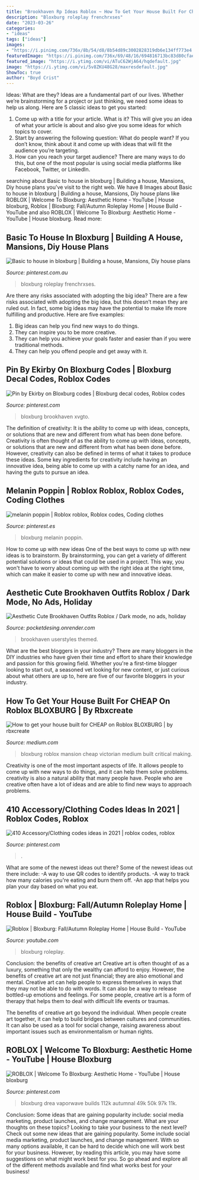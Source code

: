 ```yaml
---
title: "Brookhaven Rp Ideas Roblox ~ How To Get Your House Built For Cheap On Roblox Bloxburg"
description: "Bloxburg roleplay frenchrxses"
date: "2023-03-26"
categories:
- "ideas"
tags: ["ideas"]
images:
- "https://i.pinimg.com/736x/8b/54/d8/8b54d89c3002828319db6e134ff773e4.jpg"
featuredImage: "https://i.pinimg.com/736x/69/48/16/694816713bc83d80cfae2c80632d78b6.jpg"
featured_image: "https://i.ytimg.com/vi/ATuC62WjA64/hqdefault.jpg"
image: "https://i.ytimg.com/vi/5v8ZKU48G28/maxresdefault.jpg"
ShowToc: true
author: "Boyd Crist"
---
```



Ideas: What are they?
Ideas are a fundamental part of our lives. Whether we’re brainstorming for a project or just thinking, we need some ideas to help us along. Here are 5 classic ideas to get you started:
1. Come up with a title for your article. What is it? This will give you an idea of what your article is about and also give you some ideas for which topics to cover.
2. Start by answering the following question: What do people want? If you don’t know, think about it and come up with ideas that will fit the audience you’re targeting. 
3. How can you reach your target audience? There are many ways to do this, but one of the most popular is using social media platforms like Facebook, Twitter, or LinkedIn.

	

		
searching about Basic to house in bloxburg | Building a house, Mansions, Diy house plans you've visit to the right web. We have 8 Images about Basic to house in bloxburg | Building a house, Mansions, Diy house plans like ROBLOX | Welcome To Bloxburg: Aesthetic Home - YouTube | House bloxburg, Roblox | Bloxburg: Fall/Autumn Roleplay Home | House Build - YouTube and also ROBLOX | Welcome To Bloxburg: Aesthetic Home - YouTube | House bloxburg. Read more:
		
    
## Basic To House In Bloxburg | Building A House, Mansions, Diy House Plans

<img loading=lazy src="https://i.pinimg.com/736x/69/48/16/694816713bc83d80cfae2c80632d78b6.jpg" onerror="this.onerror=null;this.src='https://tse2.mm.bing.net/th?id=OIP.bI0W3_4cf2MBivnPw4P3UwHaEK&amp;pid=15.1';" alt="Basic to house in bloxburg | Building a house, Mansions, Diy house plans">

_Source: pinterest.com.au_

>bloxburg roleplay frenchrxses. 

	

Are there any risks associated with adopting the big idea?
There are a few risks associated with adopting the big idea, but this doesn’t mean they are ruled out. In fact, some big ideas may have the potential to make life more fulfilling and productive. Here are five examples: 
1. Big ideas can help you find new ways to do things.
2. They can inspire you to be more creative.
3. They can help you achieve your goals faster and easier than if you were traditional methods.
4. They can help you offend people and get away with it.

    
## Pin By Ekirby On Bloxburg Codes | Bloxburg Decal Codes, Roblox Codes

<img loading=lazy src="https://i.pinimg.com/736x/8b/54/d8/8b54d89c3002828319db6e134ff773e4.jpg" onerror="this.onerror=null;this.src='https://tse2.mm.bing.net/th?id=OIP.XKB8uHcty3MT8OkiUgHf1QHaHo&amp;pid=15.1';" alt="Pin by Ekirby on Bloxburg codes | Bloxburg decal codes, Roblox codes">

_Source: pinterest.com_

>bloxburg brookhaven xvgto. 

	

The definition of creativity: It is the ability to come up with ideas, concepts, or solutions that are new and different from what has been done before.
Creativity is often thought of as the ability to come up with ideas, concepts, or solutions that are new and different from what has been done before. However, creativity can also be defined in terms of what it takes to produce these ideas. Some key ingredients for creativity include having an innovative idea, being able to come up with a catchy name for an idea, and having the guts to pursue an idea.

    
## Melanin Poppin | Roblox Roblox, Roblox Codes, Coding Clothes

<img loading=lazy src="https://i.pinimg.com/originals/89/17/12/8917126cf83948efe1c049d8cc1dffea.png" onerror="this.onerror=null;this.src='https://tse3.mm.bing.net/th?id=OIP.FNmxTz7eJPnp-NiHrz4uRAHaHa&amp;pid=15.1';" alt="melanin poppin | Roblox roblox, Roblox codes, Coding clothes">

_Source: pinterest.es_

>bloxburg melanin poppin. 

	

How to come up with new ideas
One of the best ways to come up with new ideas is to brainstorm. By brainstorming, you can get a variety of different potential solutions or ideas that could be used in a project. This way, you won't have to worry about coming up with the right idea at the right time, which can make it easier to come up with new and innovative ideas.

    
## Aesthetic Cute Brookhaven Outfits Roblox / Dark Mode, No Ads, Holiday

<img loading=lazy src="https://i.ytimg.com/vi/ATuC62WjA64/hqdefault.jpg" onerror="this.onerror=null;this.src='https://tse2.mm.bing.net/th?id=OIP.mW7rkvjUsHg6V4mfiuQVPAHaFj&amp;pid=15.1';" alt="Aesthetic Cute Brookhaven Outfits Roblox / Dark mode, no ads, holiday">

_Source: pocketdesing.onrender.com_

>brookhaven userstyles themed. 

	

What are the best bloggers in your industry?
There are many bloggers in the DIY industries who have given their time and effort to share their knowledge and passion for this growing field. Whether you're a first-time blogger looking to start out, a seasoned vet looking for new content, or just curious about what others are up to, here are five of our favorite bloggers in your industry.

    
## How To Get Your House Built For CHEAP On Roblox BLOXBURG | By Rbxcreate

<img loading=lazy src="https://miro.medium.com/max/2880/1*V93FVC9y5f_jbqNjyzoAXA.png" onerror="this.onerror=null;this.src='https://tse4.mm.bing.net/th?id=OIP.D2kwuLWyGf31gkES9s68ywHaET&amp;pid=15.1';" alt="How to get your house built for CHEAP on Roblox BLOXBURG | by rbxcreate">

_Source: medium.com_

>bloxburg roblox mansion cheap victorian medium built critical making. 

	

Creativity is one of the most important aspects of life. It allows people to come up with new ways to do things, and it can help them solve problems. creativity is also a natural ability that many people have. People who are creative often have a lot of ideas and are able to find new ways to approach problems.

    
## 410 Accessory/Clothing Codes Ideas In 2021 | Roblox Codes, Roblox

<img loading=lazy src="https://i.pinimg.com/474x/b1/ed/29/b1ed29941939370ca7ac253b2bf493d6.jpg" onerror="this.onerror=null;this.src='https://tse2.mm.bing.net/th?id=OIP._Yo_VUPWBbSUBL5cU_7E-QAAAA&amp;pid=15.1';" alt="410 Accessory/Clothing codes ideas in 2021 | roblox codes, roblox">

_Source: pinterest.com_

>. 

	

What are some of the newest ideas out there?
Some of the newest ideas out there include: 
-A way to use QR codes to identify products. 
-A way to track how many calories you're eating and burn them off. 
-An app that helps you plan your day based on what you eat.

    
## Roblox | Bloxburg: Fall/Autumn Roleplay Home | House Build - YouTube

<img loading=lazy src="https://i.ytimg.com/vi/5v8ZKU48G28/maxresdefault.jpg" onerror="this.onerror=null;this.src='https://tse2.mm.bing.net/th?id=OIP.SpGz3X6EJP4dm22_TiVlxQHaEK&amp;pid=15.1';" alt="Roblox | Bloxburg: Fall/Autumn Roleplay Home | House Build - YouTube">

_Source: youtube.com_

>bloxburg roleplay. 

	

Conclusion: the benefits of creative art
Creative art is often thought of as a luxury, something that only the wealthy can afford to enjoy. However, the benefits of creative art are not just financial; they are also emotional and mental.
Creative art can help people to express themselves in ways that they may not be able to do with words. It can also be a way to release bottled-up emotions and feelings. For some people, creative art is a form of therapy that helps them to deal with difficult life events or traumas.

The benefits of creative art go beyond the individual. When people create art together, it can help to build bridges between cultures and communities. It can also be used as a tool for social change, raising awareness about important issues such as environmentalism or human rights.

    
## ROBLOX | Welcome To Bloxburg: Aesthetic Home - YouTube | House Bloxburg

<img loading=lazy src="https://i.pinimg.com/originals/3d/52/3f/3d523f0681840a772f968ccdeeb3221e.jpg" onerror="this.onerror=null;this.src='https://tse3.mm.bing.net/th?id=OIP.cQ--19jagW6uC5MlTBQKpgHaEK&amp;pid=15.1';" alt="ROBLOX | Welcome To Bloxburg: Aesthetic Home - YouTube | House bloxburg">

_Source: pinterest.com_

>bloxburg drea vaporwave builds 112k autumnal 49k 50k 97k 11k. 

	

Conclusion: Some ideas that are gaining popularity include: social media marketing, product launches, and change management. What are your thoughts on these topics?
Looking to take your business to the next level? Check out some new ideas that are gaining popularity. Some include social media marketing, product launches, and change management. With so many options available, it can be hard to decide which one will work best for your business. However, by reading this article, you may have some suggestions on what might work best for you. So go ahead and explore all of the different methods available and find what works best for your business!

